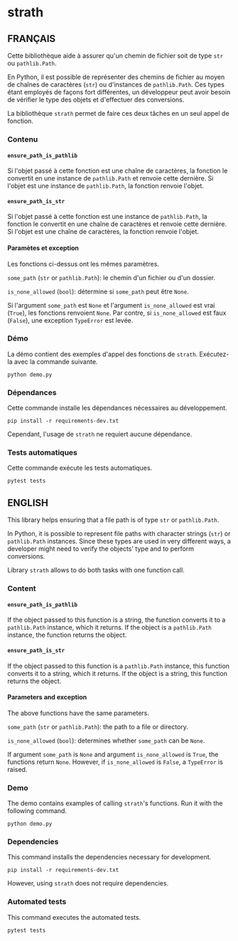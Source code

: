# strath

## FRANÇAIS

Cette bibliothèque aide à assurer qu'un chemin de fichier soit de type `str` ou
`pathlib.Path`.

En Python, il est possible de représenter des chemins de fichier au moyen de
chaînes de caractères (`str`) ou d'instances de `pathlib.Path`. Ces types
étant employés de façons fort différentes, un développeur peut avoir besoin de
vérifier le type des objets et d'effectuer des conversions.

La bibliothèque `strath` permet de faire ces deux tâches en un seul appel de
fonction.

### Contenu

#### `ensure_path_is_pathlib`

Si l'objet passé à cette fonction est une chaîne de caractères, la fonction le
convertit en une instance de `pathlib.Path` et renvoie cette dernière. Si
l'objet est une instance de `pathlib.Path`, la fonction renvoie l'objet.

#### `ensure_path_is_str`

Si l'objet passé à cette fonction est une instance de `pathlib.Path`, la
fonction le convertit en une chaîne de caractères et renvoie cette dernière. Si
l'objet est une chaîne de caractères, la fonction renvoie l'objet.

#### Paramètes et exception

Les fonctions ci-dessus ont les mêmes paramètres.

`some_path` (`str` or `pathlib.Path`): le chemin d'un fichier ou d'un dossier.

`is_none_allowed` (`bool`): détermine si `some_path` peut être `None`.

Si l'argument `some_path` est `None` et l'argument `is_none_allowed` est vrai
(`True`), les fonctions renvoient `None`. Par contre, si `is_none_allowed` est
faux (`False`), une exception `TypeError` est levée.

### Démo

La démo contient des exemples d'appel des fonctions de `strath`. Exécutez-la
avec la commande suivante.

```
python demo.py
```

### Dépendances

Cette commande installe les dépendances nécessaires au développement.

```
pip install -r requirements-dev.txt
```

Cependant, l'usage de `strath` ne requiert aucune dépendance.

### Tests automatiques

Cette commande exécute les tests automatiques.

```
pytest tests
```

## ENGLISH

This library helps ensuring that a file path is of type `str` or
`pathlib.Path`.

In Python, it is possible to represent file paths with character strings
(`str`) or `pathlib.Path` instances. Since these types are used in very
different ways, a developer might need to verify the objects' type and to
perform conversions.

Library `strath` allows to do both tasks with one function call.

### Content

#### `ensure_path_is_pathlib`

If the object passed to this function is a string, the function converts it to
a `pathlib.Path` instance, which it returns. If the object is a `pathlib.Path`
instance, the function returns the object.

#### `ensure_path_is_str`

If the object passed to this function is a `pathlib.Path` instance, this
function converts it to a string, which it returns. If the object is a string,
this function returns the object.

#### Parameters and exception

The above functions have the same parameters.

`some_path` (`str` or `pathlib.Path`): the path to a file or directory.

`is_none_allowed` (`bool`): determines whether `some_path` can be `None`.

If argument `some_path` is `None` and argument `is_none_allowed` is `True`, the
functions return `None`. However, if `is_none_allowed` is `False`, a
`TypeError` is raised.

### Demo

The demo contains examples of calling `strath`'s functions. Run it with the
following command.

```
python demo.py
```

### Dependencies

This command installs the dependencies necessary for development.

```
pip install -r requirements-dev.txt
```

However, using `strath` does not require dependencies.

### Automated tests

This command executes the automated tests.

```
pytest tests
```
